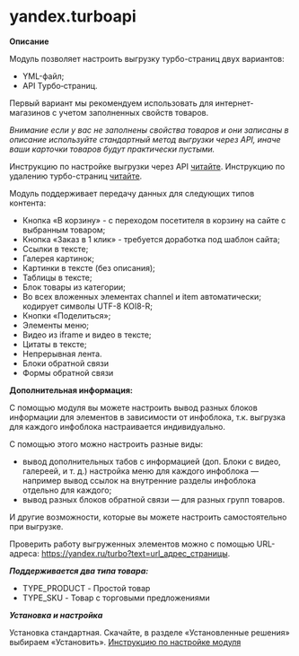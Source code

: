 # yandex.turboapi

**Описание**

Модуль позволяет настроить выгрузку турбо-страниц двух вариантов:
- YML-файл;
- API Турбо‑страниц.

Первый вариант мы рекомендуем использовать для интернет-магазинов с учетом заполненных свойств товаров.

_Внимание если у вас не заполнены свойства товаров и они записаны в описание используйте стандартный метод выгрузки через API, иначе ваши карточки товаров будут практически пустыми._

Инструкцию по настройке выгрузки через API [читайте](https://advcont.ru/articles/povyshenie-prodazh/nastroyka-api-turbo-stranits-yandeksa-dlya-1s-bitriks/).
Инструкцию по удалению турбо-страниц [читайте](https://advcont.ru/articles/povyshenie-prodazh/kak-udalit-turbo-stranitsy-v-1s-bitriks/).

Модуль поддерживает передачу данных для следующих типов контента:  
* Кнопка «В корзину» - с переходом посетителя в корзину на сайте с выбранным товаром;
* Кнопка «Заказ в 1 клик» - требуется доработка под шаблон сайта;
* Ссылки в тексте;
* Галерея картинок;
* Картинки в тексте (без описания);
* Таблицы в тексте;
* Блок товары из категории;
* Во всех вложенных элементах channel и item автоматически; кодирует символы UTF-8 KOI8-R;
* Кнопки «Поделиться»;
* Элементы меню;
* Видео из iframe и видео в тексте;
* Цитаты в тексте;
* Непрерывная лента.
* Блоки обратной связи
* Формы обратной связи

**Дополнительная информация:**

С помощью модуля вы можете настроить вывод разных блоков информации для элементов в зависимости от инфоблока, т.к. выгрузка для каждого инфоблока настраивается индивидуально.


С помощью этого можно настроить разные виды:
* вывод дополнительных табов с информацией (доп. Блоки с видео, галереей, и т. д.)
настройка меню для каждого инфоблока — например вывод ссылок на внутренние разделы инфоблока отдельно для каждого;
* вывод разных блоков обратной связи — для разных групп товаров.

И другие возможности, которые вы можете настроить самостоятельно при выгрузке.

Проверить работу выгруженных элементов можно с помощью URL-адреса: https://yandex.ru/turbo?text=url_адрес_страницы.

**_Поддерживается два типа товара:_**
* TYPE_PRODUCT - Простой товар
* TYPE_SKU - Товар с торговыми предложениями

**_Установка и настройка_**

Установка стандартная. Скачайте, в разделе «Установленные решения»  выбираем «Установить».
[Инструкцию по настройке модуля](help/setting/README.md)